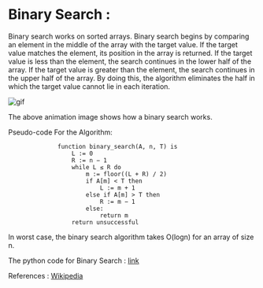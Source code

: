 # Binary Search :

Binary search works on sorted arrays. Binary search begins by comparing an element in the middle of the array with the target value. If the target value matches the element, its position in the array is returned. If the target value is less than the element, the search continues in the lower half of the array. If the target value is greater than the element, the search continues in the upper half of the array. By doing this, the algorithm eliminates the half in which the target value cannot lie in each iteration.

![gif](https://stackabuse.s3.amazonaws.com/media/binary-search-in-java-1.gif)

The above animation image shows how a binary search works.

Pseudo-code For the Algorithm:

                  function binary_search(A, n, T) is
                      L := 0
                      R := n − 1
                      while L ≤ R do
                          m := floor((L + R) / 2)
                          if A[m] < T then
                              L := m + 1
                          else if A[m] > T then
                              R := m − 1
                          else:
                              return m
                      return unsuccessful
                      
 In worst case, the binary search algorithm takes O(logn) for an array of size n.
 
 The python code for Binary Search : [link](https://github.com/Mystery01092000/Algorithms_myWay/blob/master/Python3.x/Algorithms/DivideAndConquer/BinarySearch.py)
 
 References : [Wikipedia](https://en.wikipedia.org/wiki/Binary_search_algorithm)
